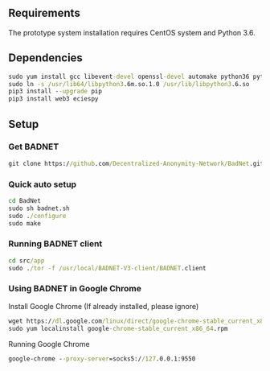 ## Requirements
The prototype system installation requires CentOS system and Python 3.6.

## Dependencies
```bat
sudo yum install gcc libevent-devel openssl-devel automake python36 python36-devel -y
sudo ln -s /usr/lib64/libpython3.6m.so.1.0 /usr/lib/libpython3.6.so
pip3 install --upgrade pip
pip3 install web3 eciespy
```

## Setup
### Get BADNET
```bat
git clone https://github.com/Decentralized-Anonymity-Network/BadNet.git
```

### Quick auto setup
```bat
cd BadNet
sudo sh badnet.sh
sudo ./configure
sudo make
```

### Running BADNET client
```bat
cd src/app
sudo ./tor -f /usr/local/BADNET-V3-client/BADNET.client
```

### Using BADNET in Google Chrome
Install Google Chrome (If already installed, please ignore)
```bat
wget https://dl.google.com/linux/direct/google-chrome-stable_current_x86_64.rpm
sudo yum localinstall google-chrome-stable_current_x86_64.rpm
```

Running Google Chrome
```bat
google-chrome --proxy-server=socks5://127.0.0.1:9550
```
